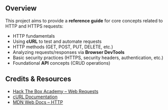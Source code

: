 ## Overview  

This project aims to provide a **reference guide** for core concepts related to HTTP and HTTPS requests:  
- HTTP fundamentals  
- Using **cURL** to test and automate requests  
- HTTP methods (GET, POST, PUT, DELETE, etc.)  
- Analyzing requests/responses via **Browser DevTools**  
- Basic security practices (HTTPS, security headers, authentication, etc.)  
- Foundational **API** concepts (CRUD operations)  

## Credits & Resources  

- [Hack The Box Academy – Web Requests](https://academy.hackthebox.com/)  
- [cURL Documentation](https://curl.se/docs/)  
- [MDN Web Docs – HTTP](https://developer.mozilla.org/en/docs/Web/HTTP)  
